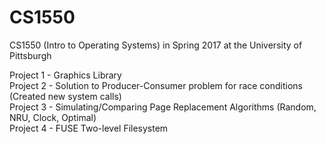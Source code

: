 # CS1550

CS1550 (Intro to Operating Systems) in Spring 2017 at the University of Pittsburgh  

Project 1 - Graphics Library  
Project 2 - Solution to Producer-Consumer problem for race conditions (Created new system calls)  
Project 3 - Simulating/Comparing Page Replacement Algorithms (Random, NRU, Clock, Optimal)  
Project 4 - FUSE Two-level Filesystem  
